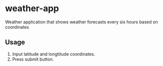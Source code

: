 # weather-app

Weather application that shows weather forecasts every six hours based on coordinates

## Usage

1. Input latitude and longtitude coordinates.
2. Press submit button.
